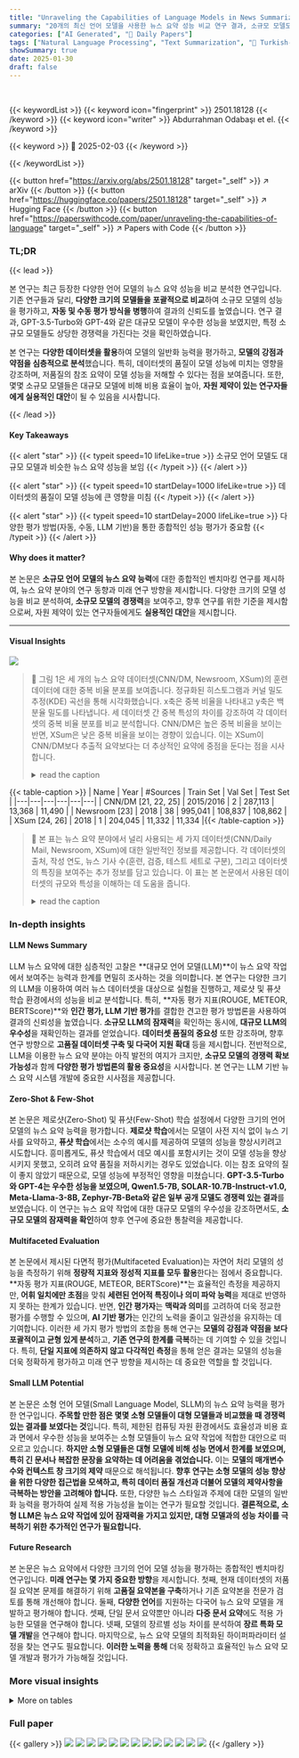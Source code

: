 ```yaml
---
title: "Unraveling the Capabilities of Language Models in News Summarization"
summary: "20개의 최신 언어 모델을 사용한 뉴스 요약 성능 비교 연구 결과, 소규모 모델도 대규모 모델에 뒤지지 않는 경쟁력을 가짐을 밝힘"
categories: ["AI Generated", "🤗 Daily Papers"]
tags: ["Natural Language Processing", "Text Summarization", "🏢 Turkish-German University",]
showSummary: true
date: 2025-01-30
draft: false
---
```


<br>

{{< keywordList >}}
{{< keyword icon="fingerprint" >}} 2501.18128 {{< /keyword >}}
{{< keyword icon="writer" >}} Abdurrahman Odabaşı et el. {{< /keyword >}}
 
{{< keyword >}} 🤗 2025-02-03 {{< /keyword >}}
 
{{< /keywordList >}}

{{< button href="https://arxiv.org/abs/2501.18128" target="_self" >}}
↗ arXiv
{{< /button >}}
{{< button href="https://huggingface.co/papers/2501.18128" target="_self" >}}
↗ Hugging Face
{{< /button >}}
{{< button href="https://paperswithcode.com/paper/unraveling-the-capabilities-of-language" target="_self" >}}
↗ Papers with Code
{{< /button >}}




### TL;DR


{{< lead >}}

본 연구는 최근 등장한 다양한 언어 모델의 뉴스 요약 성능을 비교 분석한 연구입니다. 기존 연구들과 달리, **다양한 크기의 모델들을 포괄적으로 비교**하여 소규모 모델의 성능을 평가하고, **자동 및 수동 평가 방식을 병행**하여 결과의 신뢰도를 높였습니다. 연구 결과, GPT-3.5-Turbo와 GPT-4와 같은 대규모 모델이 우수한 성능을 보였지만, 특정 소규모 모델들도 상당한 경쟁력을 가진다는 것을 확인하였습니다.

본 연구는 **다양한 데이터셋을 활용**하여 모델의 일반화 능력을 평가하고, **모델의 강점과 약점을 심층적으로 분석**했습니다. 특히, 데이터셋의 품질이 모델 성능에 미치는 영향을 강조하며, 저품질의 참조 요약이 모델 성능을 저해할 수 있다는 점을 보여줍니다. 또한, 몇몇 소규모 모델들은 대규모 모델에 비해 비용 효율이 높아, **자원 제약이 있는 연구자들에게 실용적인 대안**이 될 수 있음을 시사합니다.

{{< /lead >}}


#### Key Takeaways

{{< alert "star" >}}
{{< typeit speed=10 lifeLike=true >}} 소규모 언어 모델도 대규모 모델과 비슷한 뉴스 요약 성능을 보임 {{< /typeit >}}
{{< /alert >}}

{{< alert "star" >}}
{{< typeit speed=10 startDelay=1000 lifeLike=true >}} 데이터셋의 품질이 모델 성능에 큰 영향을 미침 {{< /typeit >}}
{{< /alert >}}

{{< alert "star" >}}
{{< typeit speed=10 startDelay=2000 lifeLike=true >}} 다양한 평가 방법(자동, 수동, LLM 기반)을 통한 종합적인 성능 평가가 중요함 {{< /typeit >}}
{{< /alert >}}

#### Why does it matter?
본 논문은 **소규모 언어 모델의 뉴스 요약 능력**에 대한 종합적인 벤치마킹 연구를 제시하여, 뉴스 요약 분야의 연구 동향과 미래 연구 방향을 제시합니다. 다양한 크기의 모델 성능을 비교 분석하여, **소규모 모델의 경쟁력**을 보여주고, 향후 연구를 위한 기준을 제시함으로써, 자원 제약이 있는 연구자들에게도 **실용적인 대안**을 제시합니다.

------
#### Visual Insights



![](https://arxiv.org/html/2501.18128/extracted/6165551/figures/CombinedOverlapHistograms.png)

> 🔼 그림 1은 세 개의 뉴스 요약 데이터셋(CNN/DM, Newsroom, XSum)의 훈련 데이터에 대한 중복 비율 분포를 보여줍니다. 정규화된 히스토그램과 커널 밀도 추정(KDE) 곡선을 통해 시각화했습니다. x축은 중복 비율을 나타내고 y축은 백분율 밀도를 나타냅니다. 세 데이터셋 간 중복 특성의 차이를 강조하여 각 데이터셋의 중복 비율 분포를 비교 분석합니다. CNN/DM은 높은 중복 비율을 보이는 반면, XSum은 낮은 중복 비율을 보이는 경향이 있습니다. 이는 XSum이 CNN/DM보다 추출적 요약보다는 더 추상적인 요약에 중점을 둔다는 점을 시사합니다.
> <details>
> <summary>read the caption</summary>
> Figure 1: Overlap ratio distributions for the training sets of the three datasets (CNN/DM, Newsroom, XSum), visualized as normalized histograms with overlaid Kernel Density Estimate (KDE) curves. The x-axis represents the overlap ratio, while the y-axis indicates the percentage density, highlighting differences in overlap characteristics among the datasets.
> </details>





{{< table-caption >}}
| Name | Year | #Sources | Train Set | Val Set | Test Set |
|---|---|---|---|---|---| 
| CNN/DM [21, 22, 25] | 2015/2016 | 2 | 287,113 | 13,368 | 11,490 |
| Newsroom [23] | 2018 | 38 | 995,041 | 108,837 | 108,862 |
| XSum [24, 26] | 2018 | 1 | 204,045 | 11,332 | 11,334 |{{< /table-caption >}}

> 🔼 본 표는 뉴스 요약 분야에서 널리 사용되는 세 가지 데이터셋(CNN/Daily Mail, Newsroom, XSum)에 대한 일반적인 정보를 제공합니다. 각 데이터셋의 출처, 작성 연도, 뉴스 기사 수(훈련, 검증, 테스트 세트로 구분), 그리고 데이터셋의 특징을 보여주는 추가 정보를 담고 있습니다.  이 표는 본 논문에서 사용된 데이터셋의 규모와 특성을 이해하는 데 도움을 줍니다.
> <details>
> <summary>read the caption</summary>
> Table 1: General information about the popular datasets in the field of News Summarization.
> </details>





### In-depth insights


#### LLM News Summary
LLM 뉴스 요약에 대한 심층적인 고찰은 **대규모 언어 모델(LLM)**이 뉴스 요약 작업에서 보여주는 능력과 한계를 면밀히 조사하는 것을 의미합니다.  본 연구는 다양한 크기의 LLM을 이용하여 여러 뉴스 데이터셋을 대상으로 실험을 진행하고, 제로샷 및 퓨샷 학습 환경에서의 성능을 비교 분석합니다. 특히, **자동 평가 지표(ROUGE, METEOR, BERTScore)**와 **인간 평가, LLM 기반 평가**를 결합한 견고한 평가 방법론을 사용하여 결과의 신뢰성을 높였습니다.  **소규모 LLM의 잠재력**을 확인하는 동시에, **대규모 LLM의 우수성**을 재확인하는 결과를 얻었습니다.  **데이터셋 품질의 중요성** 또한 강조하며, 향후 연구 방향으로 **고품질 데이터셋 구축 및 다국어 지원 확대** 등을 제시합니다.  전반적으로, LLM을 이용한 뉴스 요약 분야는 아직 발전의 여지가 크지만, **소규모 모델의 경쟁력 확보 가능성**과 함께 **다양한 평가 방법론의 활용 중요성**을 시사합니다.  본 연구는 LLM 기반 뉴스 요약 시스템 개발에 중요한 시사점을 제공합니다.

#### Zero-Shot & Few-Shot
본 논문은 제로샷(Zero-Shot) 및 퓨샷(Few-Shot) 학습 설정에서 다양한 크기의 언어 모델의 뉴스 요약 능력을 평가합니다. **제로샷 학습**에서는 모델이 사전 지식 없이 뉴스 기사를 요약하고, **퓨샷 학습**에서는 소수의 예시를 제공하여 모델의 성능을 향상시키려고 시도합니다. 흥미롭게도, 퓨샷 학습에서 데모 예시를 포함시키는 것이 모델 성능을 향상시키지 못했고, 오히려 요약 품질을 저하시키는 경우도 있었습니다. 이는 참조 요약의 질이 좋지 않았기 때문으로, 모델 성능에 부정적인 영향을 미쳤습니다. **GPT-3.5-Turbo와 GPT-4는 우수한 성능을 보였으며, Qwen1.5-7B, SOLAR-10.7B-Instruct-v1.0, Meta-Llama-3-8B, Zephyr-7B-Beta와 같은 일부 공개 모델도 경쟁력 있는 결과**를 보였습니다. 이 연구는 뉴스 요약 작업에 대한 대규모 모델의 우수성을 강조하면서도, **소규모 모델의 잠재력을 확인**하여 향후 연구에 중요한 통찰력을 제공합니다.

#### Multifaceted Evaluation
본 논문에서 제시된 다면적 평가(Multifaceted Evaluation)는 자연어 처리 모델의 성능을 측정하기 위해 **정량적 지표와 정성적 지표를 모두 활용**한다는 점에서 중요합니다.  **자동 평가 지표(ROUGE, METEOR, BERTScore)**는 효율적인 측정을 제공하지만, **어휘 일치에만 초점**을 맞춰 **세련된 언어적 특징이나 의미 파악 능력**을 제대로 반영하지 못하는 한계가 있습니다. 반면, **인간 평가자**는 **맥락과 의미**를 고려하여 더욱 정교한 평가를 수행할 수 있으며,  **AI 기반 평가**는 인간의 노력을 줄이고 일관성을 유지하는 데 기여합니다.  이러한 세 가지 평가 방법의 조합을 통해 연구는 **모델의 강점과 약점을 보다 포괄적이고 균형 있게 분석**하고, **기존 연구의 한계를 극복**하는 데 기여할 수 있을 것입니다. 특히, **단일 지표에 의존하지 않고 다각적인 측정**을 통해 얻은 결과는 모델의 성능을 더욱 정확하게 평가하고 미래 연구 방향을 제시하는 데 중요한 역할을 할 것입니다.

#### Small LLM Potential
본 논문은 소형 언어 모델(Small Language Model, SLLM)의 뉴스 요약 능력을 평가한 연구입니다.  **주목할 만한 점은 몇몇 소형 모델들이 대형 모델들과 비교했을 때 경쟁력 있는 결과를 보였다는 것**입니다. 특히, 제한된 컴퓨팅 자원 환경에서도 효율성과 비용 효과 면에서 우수한 성능을 보여주는 소형 모델들이 뉴스 요약 작업에 적합한 대안으로 떠오르고 있습니다.  **하지만 소형 모델들은 대형 모델에 비해 성능 면에서 한계를 보였으며, 특히 긴 문서나 복잡한 문장을 요약하는 데 어려움을 겪었습니다.** 이는 **모델의 매개변수 수와 컨텍스트 창 크기의 제약** 때문으로 해석됩니다.  **향후 연구는 소형 모델의 성능 향상을 위한 다양한 접근법을 모색하고, 특히 데이터 품질 개선과 더불어 모델의 제약사항을 극복하는 방안을 고려해야 합니다.** 또한, 다양한 뉴스 스타일과 주제에 대한 모델의 일반화 능력을 평가하여 실제 적용 가능성을 높이는 연구가 필요할 것입니다.  **결론적으로, 소형 LLM은 뉴스 요약 작업에 있어 잠재력을 가지고 있지만, 대형 모델과의 성능 차이를 극복하기 위한 추가적인 연구가 필요합니다.**

#### Future Research
본 논문은 뉴스 요약에서 다양한 크기의 언어 모델 성능을 평가하는 종합적인 벤치마킹 연구입니다. **미래 연구는 몇 가지 중요한 방향**을 제시합니다. 첫째, 현재 데이터셋의 저품질 요약본 문제를 해결하기 위해 **고품질 요약본을 구축**하거나 기존 요약본을 전문가 검토를 통해 개선해야 합니다. 둘째, **다양한 언어**를 지원하는 다국어 뉴스 요약 모델을 개발하고 평가해야 합니다. 셋째, 단일 문서 요약뿐만 아니라 **다중 문서 요약**에도 적용 가능한 모델을 연구해야 합니다. 넷째, 모델의 장르별 성능 차이를 분석하여 **장르 특화 모델 개발**을 연구해야 합니다. 마지막으로, 뉴스 요약 모델의 최적화된 하이퍼파라미터 설정을 찾는 연구도 필요합니다.  **이러한 노력을 통해** 더욱 정확하고 효율적인 뉴스 요약 모델 개발과 평가가 가능해질 것입니다.


### More visual insights




<details>
<summary>More on tables
</summary>


{{< table-caption >}}
| Model Name | Creator | #Parameters | Context Window | Public |
|---|---|---|---|---|
| Gemini-1.5-Pro-0409 [28] | Google | - | 128K | ✗ |
| Gemma-2B [29] | Google | 2B | 8K | ✓ |
| Gemma-7B [29] | Google | 7B | 8K | ✓ |
| GPT-3.5-Turbo-0613 [30] | OpenAI | - | 4K | ✗ |
| GPT-4-0125-preview [31] | OpenAI | - | 8K | ✗ |
| Llama-2-7b-hf [32] | Meta | 7B | 4K | ✓ |
| Meta-Llama-3-8B [33] | Meta | 8B | 8K | ✓ |
| Meta-Llama-3-8B-Instruct [33] | Meta | 8B | 8K | ✓ |
| Mistral-7B-v0.1 [34] | Mistral AI | 7B | 4K | ✓ |
| Mistral-7B-Instruct-v0.1 [34] | Mistral AI | 7B | 4K | ✓ |
| Phi-3-Mini-4K-Instruct [35] | Microsoft | 3.8B | 4K | ✓ |
| Qwen1.5-0.5B [36] | Alibaba Cloud | 620M | 32K | ✓ |
| Qwen1.5-1.8B [36] | Alibaba Cloud | 1.8B | 32K | ✓ |
| Qwen1.5-4B [36] | Alibaba Cloud | 4B | 32K | ✓ |
| Qwen1.5-7B [36] | Alibaba Cloud | 7B | 32K | ✓ |
| SOLAR-10.7B-v1.0 [37] | Upstage | 10.7B | 4K | ✓ |
| SOLAR-10.7B-Instruct-v1.0 [37] | Upstage | 10.7B | 4K | ✓ |
| Yi-6B [38] | 01.AI | 6B | 4K | ✓ |
| Yi-9B [38] | 01.AI | 9B | 4K | ✓ |
| Zephyr-7B-Beta [39] | Hugging Face | 7B | 4K | ✓ |{{< /table-caption >}}
> 🔼 이 표는 논문에서 사용된 20개의 언어 모델 목록을 보여줍니다. 각 모델의 이름, 매개변수 수, 공개 여부 및 최대 컨텍스트 창 크기를 보여줍니다. 모델 크기, 공개 여부 및 컨텍스트 창 크기는 모델 선택에 영향을 미치는 중요한 요소입니다.
> <details>
> <summary>read the caption</summary>
> Table 2: List of the selected language models.
> </details>

{{< table-caption >}}
| Model Name | ROUGE-L | BERTScore | METEOR | Relevance | Faithfulness | Coherence | Relevance | Faithfulness | Coherence |
|---|---|---|---|---|---|---|---|---|---| 
| Gemini-1.5-Pro | 0.189 | 0.866 | 0.3358 | 4.6 | 5.0 | 4.8 | 5.0 | 5.0 | 5.0 |
| GPT-3.5-Turbo | 0.2077 | 0.8764 | 0.3613 | 4.4 | 4.8 | 4.8 | 5.0 | 5.0 | 4.8 |
| GPT-4 | 0.1643 | 0.8674 | 0.3399 | 4.8 | 5.0 | 4.8 | 4.8 | 5.0 | 5.0 |
| Gemma-2B | 0.1795 | 0.8542 | 0.1987 | 2.0 | 2.4 | 3.0 | 3.6 | 3.4 | 3.0 |
| Gemma-7B | 0.1927 | 0.8578 | 0.2242 | 3.6 | 4.0 | 3.4 | 4.0 | 5.0 | 4.6 |
| Llama-2-hf | 0.1653 | 0.8399 | 0.2151 | 3.8 | 4.0 | 4.0 | 3.0 | 3.6 | 3.2 |
| Llama-3 | 0.1828 | 0.8584 | 0.2556 | 3.2 | 4.0 | 3.4 | 4.8 | 4.8 | 4.2 |
| Llama-3-Instruct | 0.1675 | 0.8495 | 0.301 | 3.8 | 4.0 | 4.2 | 4.8 | 4.6 | 4.0 |
| Mistral-v0.1 | 0.1698 | 0.8534 | 0.2773 | 3.2 | 2.6 | 3.2 | 4.0 | 3.6 | 3.6 |
| Mistral-Instruct-v0.1 | 0.1344 | 0.8381 | 0.1587 | 3.4 | 2.6 | 2.6 | 3.0 | 3.2 | 3.4 |
| Phi-3-Mini-Instruct | 0.1593 | 0.8523 | 0.2604 | 3.8 | 2.6 | 3.0 | 3.8 | 3.8 | 3.4 |
| Qwen1.5-0.5B | 0.1608 | 0.8534 | 0.279 | 2.8 | 1.8 | 2.2 | 3.2 | 2.6 | 2.8 |
| Qwen1.5-1.8B | 0.1617 | 0.8502 | 0.268 | 3.4 | 3.2 | 3.4 | 3.4 | 3.2 | 3.2 |
| Qwen1.5-4B | 0.1450 | 0.83 | 0.2503 | 3.4 | 3.0 | 3.2 | 3.6 | 4.0 | 3.8 |
| Qwen1.5-7B | 0.1735 | 0.8575 | 0.2823 | 4.2 | 4.4 | 4.0 | 4.4 | 4.2 | 4.2 |
| SOLAR-v1.0 | 0.1534 | 0.855 | 0.2522 | 3.4 | 3.8 | 4.0 | 4.0 | 3.4 | 3.4 |
| SOLAR-Instruct-v1.0 | 0.1692 | 0.8594 | 0.2887 | 3.6 | 3.2 | 3.6 | 4.6 | 4.6 | 4.6 |
| Yi-6B | 0.1919 | 0.8539 | 0.2409 | 3.6 | 3.4 | 4.2 | 3.6 | 4.0 | 4.2 |
| Yi-9B | 0.2112 | 0.8649 | 0.2515 | 3.2 | 3.4 | 3.8 | 4.4 | 4.4 | 4.6 |
| Zephyr-Beta | 0.1633 | 0.8573 | 0.2894 | 3.6 | 2.8 | 3.8 | 4.0 | 3.6 | 3.8 |{{< /table-caption >}}
> 🔼 표 3은 CNN/DM 데이터셋에서 제로샷 방식으로 학습된 언어 모델들의 평가 결과를 보여줍니다.  자동 평가 지표(ROUGE-L, BERTScore, METEOR)와 인간 평가(관련성, 사실 정확성, 일관성), 그리고 LLM을 이용한 평가 결과가 포함되어 있습니다.  자동 평가 지표에서 가장 높은 값들은 굵게 표시되어 모델 성능을 명확히 파악할 수 있도록 했습니다. 각 모델의 제로샷 성능을 다양한 측면에서 비교 분석하여, 뉴스 요약 작업에 대한 각 모델의 강점과 약점을 보여줍니다.
> <details>
> <summary>read the caption</summary>
> Table 3: Evaluation results for zero-shot LMs on CNN/DM dataset. The highest values in the automatic evaluation metrics are emphasized in bold.
> </details>

{{< table-caption >}}
| Model Name | ROUGE-L | BERTScore | METEOR | Relevance | Faithfulness | Coherence | Relevance | Faithfulness | Coherence |
|---|---|---|---|---|---|---|---|---|---| 
| Gemini-1.5-Pro | 0.1704 | 0.8676 | 0.2658 | 4.4 | 5.0 | 4.8 | 4.8 | 5.0 | 5.0 |
| GPT-3.5-Turbo | 0.1987 | 0.8714 | 0.2915 | 4.2 | 4.8 | 4.8 | 4.6 | 5.0 | 5.0 |
| GPT-4 | 0.1684 | 0.8649 | 0.2704 | 4.6 | 4.8 | 4.8 | 4.6 | 5.0 | 5.0 |
| Gemma-2B | 0.1538 | 0.8507 | 0.1978 | 3.2 | 3.6 | 3.8 | 3.0 | 4.6 | 3.8 |
| Gemma-7B | 0.1572 | 0.814 | 0.226 | 2.6 | 3.0 | 3.0 | 3.8 | 4.2 | 4.4 |
| Llama-2-hf | 0.1155 | 0.6605 | 0.1557 | 3.8 | 3.2 | 4.2 | 3.4 | 4.2 | 3.8 |
| Llama-3 | 0.1152 | 0.6791 | 0.1853 | 2.4 | 2.4 | 3.0 | 4.2 | 5.0 | 4.8 |
| Llama-3-Instruct | 0.101 | 0.8086 | 0.1405 | 1.2 | 1.4 | 2.6 | 4.6 | 5.0 | 5.0 |
| Mistral-v0.1 | 0.1297 | 0.8449 | 0.2231 | 3.2 | 2.6 | 2.6 | 4.0 | 4.6 | 4.0 |
| Mistral-Instruct-v0.1 | 0.1497 | 0.8504 | 0.1797 | 2.4 | 3.0 | 3.0 | 3.6 | 4.2 | 3.8 |
| Phi-3-Mini-Instruct | 0.1294 | 0.8476 | 0.2092 | 3.4 | 3.2 | 3.6 | 4.0 | 4.0 | 4.8 |
| Qwen1.5-0.5B | 0.1342 | 0.8531 | 0.2259 | 3.6 | 2.2 | 3.2 | 3.8 | 4.0 | 4.0 |
| Qwen1.5-1.8B | 0.1375 | 0.8538 | 0.2299 | 3.6 | 2.8 | 3.8 | 3.8 | 4.6 | 4.8 |
| Qwen1.5-4B | 0.1315 | 0.85 | 0.2268 | 3.4 | 3.0 | 3.2 | 4.0 | 4.6 | 4.8 |
| Qwen1.5-7B | 0.1481 | 0.8569 | 0.2376 | 3.8 | 3.0 | 4.6 | 4.2 | 5.0 | 4.8 |
| SOLAR-v1.0 | 0.1079 | 0.8168 | 0.1571 | 3.2 | 1.8 | 3.0 | 3.6 | 4.4 | 4.4 |
| SOLAR-Instruct-v1.0 | 0.1415 | 0.8536 | 0.222 | 3.6 | 2.4 | 3.6 | 4.0 | 5.0 | 5.0 |
| Yi-6B | 0.1986 | 0.8573 | 0.2098 | 2.6 | 3.4 | 3.4 | 2.8 | 3.2 | 3.2 |
| Yi-9B | 0.2022 | 0.8626 | 0.1872 | 2.4 | 3.0 | 3.4 | 2.2 | 2.8 | 4.0 |
| Zephyr-Beta | 0.1188 | 0.8478 | 0.2216 | 4.2 | 4.0 | 4.4 | 4.2 | 4.8 | 5.0 |{{< /table-caption >}}
> 🔼 표 4는 뉴스룸 데이터셋에서 제로샷 방식으로 평가한 언어 모델들의 성능을 보여줍니다.  자동 평가 지표(ROUGE-L, BERTScore, METEOR) 점수와 인간 평가자 및 LLM 판정 점수(관련성, 사실 정확성, 일관성)가 포함되어 있습니다.  자동 평가 지표에서 가장 높은 점수는 굵게 표시되어 모델 성능 비교를 용이하게 합니다.  각 지표는 뉴스 요약 작업에서 모델의 강점과 약점을 보여줍니다.  특히, 제로샷 설정에서 모델의 일반화 능력과 다양한 뉴스 스타일을 처리하는 능력을 평가하는 데 중점을 둡니다.
> <details>
> <summary>read the caption</summary>
> Table 4: Evaluation results for zero-shot LMs on Newsroom dataset. The highest values in the automatic evaluation metrics are emphasized in bold.
> </details>

{{< table-caption >}}
| Model Name | ROUGE-L | BERTScore | METEOR | Relevance | Faithfulness | Coherence | Relevance | Faithfulness | Coherence |
|---|---|---|---|---|---|---|---|---|---| 
| Gemini-1.5-Pro | 0.2197 | 0.8869 | 0.2923 | 4.4 | 4.8 | 4.8 | 4.4 | 5.0 | 4.8 |
| GPT-3.5-Turbo | 0.1934 | 0.8791 | 0.2617 | 4.4 | 4.6 | 4.4 | 4.6 | 5.0 | 5.0 |
| GPT-4 | 0.1644 | 0.8718 | 0.2588 | 4.0 | 4.6 | 4.8 | 4.8 | 5.0 | 5.0 |
| Gemma-2B | 0.1645 | 0.8694 | 0.1924 | 3.0 | 2.4 | 3.8 | 3.8 | 5.0 | 4.8 |
| Gemma-7B | 0.1198 | 0.5835 | 0.1529 | 4.0 | 4.0 | 4.6 | 4.4 | 4.8 | 4.8 |
| Llama-2-hf | 0.1096 | 0.6522 | 0.1356 | 1.0 | 1.0 | 1.4 | 3.2 | 4.0 | 4.0 |
| Llama-3 | 0.1422 | 0.7916 | 0.2144 | 3.4 | 2.8 | 3.8 | 4.0 | 4.8 | 4.8 |
| Llama-3-Instruct | 0.1042 | 0.8126 | 0.1498 | 1.6 | 1.6 | 2.8 | 4.0 | 4.8 | 4.8 |
| Mistral-v0.1 | 0.1281 | 0.8553 | 0.2175 | 4.2 | 3.6 | 4.2 | 3.8 | 3.4 | 4.2 |
| Mistral-Instruct-v0.1 | 0.159 | 0.8564 | 0.1993 | 3.0 | 3.0 | 3.4 | 3.4 | 4.0 | 3.8 |
| Phi-3-Mini-Instruct | 0.1231 | 0.8523 | 0.1947 | 4.0 | 3.0 | 4.2 | 4.2 | 4.4 | 4.6 |
| Qwen1.5-0.5B | 0.1387 | 0.8608 | 0.2028 | 3.4 | 2.6 | 3.6 | 3.8 | 3.8 | 4.4 |
| Qwen1.5-1.8B | 0.1322 | 0.8585 | 0.2098 | 3.8 | 3.2 | 3.6 | 4.4 | 5.0 | 5.0 |
| Qwen1.5-4B | 0.1492 | 0.8635 | 0.2281 | 4.0 | 3.8 | 4.4 | 4.2 | 4.8 | 4.8 |
| Qwen1.5-7B | 0.1629 | 0.8669 | 0.2065 | 4.2 | 3.8 | 4.8 | 4.2 | 4.8 | 4.6 |
| SOLAR-v1.0 | 0.1435 | 0.8580 | 0.2006 | 4.0 | 3.8 | 4.2 | 4.6 | 5.0 | 5.0 |
| SOLAR-Instruct-v1.0 | 0.1433 | 0.8597 | 0.2118 | 4.2 | 3.6 | 3.8 | 4.0 | 5.0 | 4.6 |
| Yi-6B | 0.2222 | 0.8809 | 0.2325 | 2.8 | 2.6 | 3.2 | 3.8 | 4.8 | 4.6 |
| Yi-9B | 0.2534 | 0.8884 | 0.2649 | 2.2 | 1.8 | 2.4 | 3.6 | 4.6 | 4.8 |
| Zephyr-Beta | 0.1349 | 0.8572 | 0.2374 | 4.0 | 4.4 | 4.2 | 4.8 | 5.0 | 5.0 |{{< /table-caption >}}
> 🔼 표 5는 XSum 데이터셋을 사용한 제로샷(Zero-shot) 학습 방식의 여러 언어 모델들에 대한 평가 결과를 보여줍니다.  자동 평가 지표(ROUGE-L, BERTScore, METEOR) 점수와 사람 평가 점수(Relevance, Faithfulness, Coherence), 그리고 LLM 기반 평가 점수가 모델별로 제시되어 있습니다. 자동 평가 지표에서 가장 높은 점수를 기록한 값들은 굵은 글씨로 표시되어 모델 성능을 한눈에 파악할 수 있도록 돕습니다. 각 지표는 요약문의 관련성, 사실 정확성, 일관성 등을 평가하는 데 사용되었습니다.
> <details>
> <summary>read the caption</summary>
> Table 5: Evaluation results for zero-shot LMs on XSum dataset. The highest values in the automatic evaluation metrics are emphasized in bold.
> </details>

{{< table-caption >}}
| Model Name | ROUGE-L | BERTScore | METEOR | Relevance | Faithfulness | Coherence | Relevance | Faithfulness | Coherence |
|---|---|---|---|---|---|---|---|---|---| 
| Gemini-1.5-Pro | 0.2343 | 0.8811 | 0.3485 | 4.4 | 5.0 | 4.8 | 5.0 | 5.0 | 5.0 |
| GPT-3.5-Turbo | 0.2377 | 0.8806 | 0.3525 | 4.2 | 4.8 | 4.8 | 5.0 | 5.0 | 4.8 |
| GPT-4 | 0.1947 | 0.8736 | 0.3484 | 4.8 | 5.0 | 4.6 | 4.8 | 5.0 | 4.8 |
| Gemma-2B | 0.1653 | 0.8525 | 0.1946 | 3.6 | 4.4 | 4.0 | 2.4 | 2.6 | 3.0 |
| Gemma-7B | 0.0558 | 0.2573 | 0.0596 | 3.4 | 4.2 | 4.2 | 3.6 | 3.8 | 3.6 |
| Llama-2-hf | 0.1518 | 0.79 | 0.179 | 3.4 | 3.4 | 3.4 | 3.0 | 2.6 | 2.4 |
| Llama-3 | 0.1694 | 0.7939 | 0.2252 | 3.8 | 3.8 | 4.2 | 3.8 | 4.6 | 4.4 |
| Llama-3-Instruct | 0.1612 | 0.8104 | 0.2432 | 4.0 | 4.0 | 4.0 | 4.0 | 4.0 | 4.0 |
| Mistral-v0.1 | 0.0522 | 0.2773 | 0.0673 | 3.0 | 3.2 | 3.2 | 3.0 | 2.6 | 2.8 |
| Mistral-Instruct-v0.1 | 0.1368 | 0.6916 | 0.1577 | 3.4 | 3.6 | 3.8 | 2.2 | 3.0 | 2.8 |
| Phi-3-Mini-Instruct | 0.1541 | 0.8436 | 0.2359 | 2.6 | 2.4 | 2.6 | 3.4 | 3.6 | 3.2 |
| Qwen1.5-0.5B | 0.1654 | 0.8521 | 0.2723 | 3.0 | 2.0 | 2.8 | 3.4 | 3.2 | 3.0 |
| Qwen1.5-1.8B | 0.1769 | 0.8536 | 0.2517 | 3.8 | 3.6 | 3.2 | 2.8 | 2.4 | 2.6 |
| Qwen1.5-4B | 0.1741 | 0.8548 | 0.277 | 3.6 | 3.6 | 3.6 | 3.0 | 3.2 | 3.2 |
| Qwen1.5-7B | 0.1714 | 0.8537 | 0.2556 | 4.4 | 4.2 | 4.2 | 3.8 | 3.8 | 3.4 |
| SOLAR-v1.0 | 0.1546 | 0.8389 | 0.1994 | 3.8 | 3.6 | 3.6 | 4.0 | 4.0 | 3.6 |
| SOLAR-Instruct-v1.0 | 0.1682 | 0.8594 | 0.285 | 4.2 | 4.0 | 4.2 | 4.0 | 3.8 | 3.8 |
| Yi-6B | 0.1883 | 0.8624 | 0.1857 | 4.0 | 3.6 | 3.8 | 3.4 | 3.8 | 3.4 |
| Yi-9B | 0.1804 | 0.8574 | 0.1565 | 4.0 | 3.4 | 4.0 | 3.2 | 3.2 | 4.0 |
| Zephyr-Beta | 0.1624 | 0.8435 | 0.2641 | 4.0 | 3.6 | 3.8 | 3.6 | 3.6 | 3.8 |{{< /table-caption >}}
> 🔼 표 6은 CNN/DM 데이터셋에서 세 가지 예시를 사용한 언어 모델의 평가 결과를 보여줍니다.  자동 평가 지표(ROUGE-L, BERTScore, METEOR)와 사람 평가(관련성, 사실 정확성, 일관성), 그리고 LLM을 이용한 평가 결과가 포함되어 있습니다.  각 지표에서 가장 높은 점수는 굵게 표시되어 모델 성능 비교를 용이하게 합니다.  이 표는 제로샷 학습과의 비교를 통해 몇몇 샷 학습 전략의 효과성을 분석하는 데 사용됩니다.
> <details>
> <summary>read the caption</summary>
> Table 6: Evaluation results for three-shot LMs on CNN/DM dataset. The highest values in the automatic evaluation metrics are emphasized in bold.
> </details>

{{< table-caption >}}
| Model Name | ROUGE-L | BERTScore | METEOR | Relevance | Faithfulness | Coherence | Relevance | Faithfulness | Coherence |
|---|---|---|---|---|---|---|---|---|---| 
| Gemini-1.5-Pro | 0.1772 | 0.8695 | 0.2632 | 4.4 | 4.6 | 5.0 | 4.4 | 5.0 | 5.0 |
| GPT-3.5-Turbo | 0.2144 | 0.8744 | 0.2892 | 4.4 | 4.8 | 4.8 | 4.0 | 5.0 | 5.0 |
| GPT-4 | 0.1917 | 0.8707 | 0.2621 | 4.2 | 4.8 | 4.8 | 4.8 | 5.0 | 5.0 |
| Gemma-2B | 0.122 | 0.8383 | 0.1623 | 2.8 | 2.4 | 3.4 | 3.2 | 4.2 | 4.4 |
| Gemma-7B | 0.0176 | 0.0943 | 0.0207 | 4.0 | 3.6 | 4.4 | 3.4 | 4.6 | 4.6 |
| Llama-2-hf | 0.1407 | 0.8042 | 0.1728 | 2.4 | 2.6 | 3.4 | 3.0 | 3.6 | 3.2 |
| Llama-3 | 0.1118 | 0.5872 | 0.1457 | 4.2 | 3.8 | 4.4 | 4.0 | 4.6 | 4.8 |
| Llama-3-Instruct | 0.1062 | 0.7969 | 0.1583 | 2.0 | 2.2 | 2.2 | 4.4 | 5.0 | 5.0 |
| Mistral-v0.1 | 0.0543 | 0.3082 | 0.0734 | 4.0 | 4.2 | 4.2 | 3.4 | 3.2 | 3.6 |
| Mistral-Instruct-v0.1 | 0.1645 | 0.7966 | 0.1708 | 3.2 | 3.8 | 3.8 | 2.6 | 3.6 | 3.2 |
| Phi-3-Mini-Instruct | 0.1342 | 0.8417 | 0.1936 | 3.6 | 3.8 | 3.4 | 3.8 | 4.0 | 4.6 |
| Qwen1.5-0.5B | 0.1302 | 0.8525 | 0.2208 | 3.4 | 3.2 | 2.4 | 3.6 | 3.4 | 4.6 |
| Qwen1.5-1.8B | 0.1388 | 0.8544 | 0.2249 | 3.4 | 2.6 | 3.6 | 3.4 | 3.2 | 4.4 |
| Qwen1.5-4B | 0.1367 | 0.8542 | 0.231 | 4.2 | 3.6 | 4.0 | 4.2 | 3.6 | 4.8 |
| Qwen1.5-7B | 0.1379 | 0.8544 | 0.2258 | 4.0 | 4.4 | 4.6 | 4.2 | 4.2 | 4.8 |
| SOLAR-v1.0 | 0.1791 | 0.8572 | 0.1814 | 4.2 | 3.8 | 4.2 | 3.2 | 3.8 | 4.0 |
| SOLAR-Instruct-v1.0 | 0.1777 | 0.8631 | 0.2358 | 4.0 | 3.6 | 4.2 | 3.4 | 3.8 | 4.8 |
| Yi-6B | 0.1728 | 0.8511 | 0.1919 | 2.8 | 3.0 | 3.0 | 2.8 | 3.8 | 4.0 |
| Yi-9B | 0.1905 | 0.8608 | 0.1798 | 2.0 | 2.2 | 2.8 | 3.4 | 4.2 | 4.8 |
| Zephyr-Beta | 0.1279 | 0.8175 | 0.2064 | 4.0 | 3.6 | 4.4 | 4.2 | 3.8 | 4.8 |{{< /table-caption >}}
> 🔼 표 7은 뉴스룸 데이터셋에서 3-샷 학습을 사용한 여러 언어 모델의 평가 결과를 보여줍니다.  자동 평가 지표(ROUGE-L, BERTScore, METEOR)와 인간 평가(관련성, 사실 정확성, 일관성), 그리고 LLM 판정 평가 결과가 포함되어 있습니다.  각 지표에서 가장 높은 점수는 굵게 표시되어 모델 성능을 비교 분석하는 데 도움을 줍니다. 뉴스 기사 요약 작업에서 모델의 강점과 약점을 파악하는 데 유용한 정보를 제공합니다.
> <details>
> <summary>read the caption</summary>
> Table 7: Evaluation results for three-shot LMs on Newsroom dataset. The highest values in the automatic evaluation metrics are emphasized in bold.
> </details>

{{< table-caption >}}
| Model Name | ROUGE-L | BERTScore | METEOR | Relevance | Faithfulness | Coherence | Relevance | Faithfulness | Coherence |
|---|---|---|---|---|---|---|---|---|---| 
| Gemini-1.5-Pro | 0.2429 | 0.8929 | 0.3005 | 4.4 | 4.6 | 4.8 | 4.8 | 5.0 | 5.0 |
| GPT-3.5-Turbo | 0.2159 | 0.8856 | 0.2807 | 4.2 | 4.4 | 4.8 | 4.8 | 5.0 | 5.0 |
| GPT-4 | 0.1868 | 0.8773 | 0.27 | 4.2 | 4.6 | 4.8 | 4.6 | 5.0 | 5.0 |
| Gemma-2B | 0.1464 | 0.8497 | 0.1674 | 3.6 | 4.0 | 4.0 | 3.2 | 5.0 | 4.6 |
| Gemma-7B | 0.0123 | 0.0426 | 0.0136 | 3.4 | 3.0 | 4.2 | 3.6 | 4.2 | 4.4 |
| Llama-2-hf | 0.1693 | 0.8275 | 0.192 | 3.4 | 3.6 | 3.6 | 3.8 | 4.0 | 4.6 |
| Llama-3 | 0.1474 | 0.6694 | 0.1817 | 3.6 | 4.2 | 4.0 | 3.8 | 4.4 | 4.6 |
| Llama-3-Instruct | 0.1082 | 0.8298 | 0.1787 | 2.4 | 2.4 | 2.6 | 4.8 | 5.0 | 5.0 |
| Mistral-v0.1 | 0.0226 | 0.127 | 0.0311 | 4.0 | 4.4 | 4.2 | 3.8 | 3.8 | 4.4 |
| Mistral-Instruct-v0.1 | 0.1744 | 0.8177 | 0.2038 | 3.6 | 3.8 | 4.6 | 4.2 | 4.4 | 4.6 |
| Phi-3-Mini-Instruct | 0.1406 | 0.8594 | 0.2038 | 4.0 | 3.8 | 4.6 | 4.2 | 5.0 | 4.8 |
| Qwen1.5-0.5B | 0.132 | 0.859 | 0.2061 | 3.6 | 3.2 | 4.2 | 3.8 | 4.2 | 4.6 |
| Qwen1.5-1.8B | 0.1447 | 0.8635 | 0.2075 | 3.6 | 3.0 | 4.0 | 4.0 | 3.8 | 4.4 |
| Qwen1.5-4B | 0.1546 | 0.867 | 0.2407 | 4.0 | 3.8 | 4.4 | 4.0 | 4.8 | 5.0 |
| Qwen1.5-7B | 0.1755 | 0.8717 | 0.2231 | 4.2 | 4.0 | 4.8 | 4.0 | 5.0 | 4.8 |
| SOLAR-v1.0 | 0.2334 | 0.8723 | 0.2666 | 4.2 | 4.0 | 4.2 | 4.2 | 5.0 | 5.0 |
| SOLAR-Instruct-v1.0 | 0.1599 | 0.8663 | 0.228 | 3.8 | 3.8 | 4.2 | 3.8 | 5.0 | 4.6 |
| Yi-6B | 0.2322 | 0.8812 | 0.2515 | 2.6 | 3.2 | 3.8 | 3.8 | 5.0 | 4.8 |
| Yi-9B | 0.2623 | 0.8915 | 0.2808 | 3.0 | 3.2 | 3.0 | 3.4 | 4.2 | 4.0 |
| Zephyr-Beta | 0.1578 | 0.8463 | 0.2397 | 4.2 | 4.2 | 4.6 | 4.4 | 4.0 | 4.8 |{{< /table-caption >}}
> 🔼 표 8은 XSum 데이터셋에서 3-shot 학습을 적용한 다양한 언어 모델들의 평가 결과를 보여줍니다.  자동 평가 지표(ROUGE-L, BERTScore, METEOR)와 더불어, 사람 평가자와 LLM(Large Language Model) 판정자의 평가 결과(관련성, 사실 정확성, 일관성)를 포함합니다.  각 지표에서 가장 높은 점수를 기록한 모델은 굵게 표시되어 있습니다. 이 표는 제로샷 학습과 비교하여 몇몇 샷 학습이 모델 성능에 미치는 영향을 분석하는 데 사용됩니다.
> <details>
> <summary>read the caption</summary>
> Table 8: Evaluation results for three-shot LMs on XSum dataset. The highest values in the automatic evaluation metrics are emphasized in bold.
> </details>

{{< table-caption >}}
| Role Adoption | Task Specification | Multi-Step Breakdown | Clear Instructions | Providing Input | Length Constraint |
|---|---|---|---|---|---| 
| ■ | ■ | ■ | ■ | ■ | ■ |{{< /table-caption >}}
> 🔼 이 표는 XSum 데이터셋에서 제로샷 학습 환경에서 사용된 프롬프트의 디자인을 보여줍니다.  프롬프트는 뉴스 기사를 한 문장으로 요약하는 작업을 모델에게 지시하는데,  기자들이 긴 기사를 간결하게 요약하는 방식을 모방합니다.  표에는 프롬프트의 주요 구성 요소(역할 부여, 명확한 지침, 작업 명세, 입력 제공, 다단계 분석, 길이 제한)를 다양한 색상으로 구분하여 각 요소가 어떤 방식으로 프롬프트 기술에 기여하는지 명확히 보여줍니다.
> <details>
> <summary>read the caption</summary>
> Table 9: Designed Prompt for zero-shot experiments on XSum dataset
> </details>

</details>




### Full paper

{{< gallery >}}
<img src="paper_images/1.png" class="grid-w50 md:grid-w33 xl:grid-w25" />
<img src="paper_images/2.png" class="grid-w50 md:grid-w33 xl:grid-w25" />
<img src="paper_images/3.png" class="grid-w50 md:grid-w33 xl:grid-w25" />
<img src="paper_images/4.png" class="grid-w50 md:grid-w33 xl:grid-w25" />
<img src="paper_images/5.png" class="grid-w50 md:grid-w33 xl:grid-w25" />
<img src="paper_images/6.png" class="grid-w50 md:grid-w33 xl:grid-w25" />
<img src="paper_images/7.png" class="grid-w50 md:grid-w33 xl:grid-w25" />
<img src="paper_images/8.png" class="grid-w50 md:grid-w33 xl:grid-w25" />
<img src="paper_images/9.png" class="grid-w50 md:grid-w33 xl:grid-w25" />
<img src="paper_images/10.png" class="grid-w50 md:grid-w33 xl:grid-w25" />
<img src="paper_images/11.png" class="grid-w50 md:grid-w33 xl:grid-w25" />
<img src="paper_images/12.png" class="grid-w50 md:grid-w33 xl:grid-w25" />
<img src="paper_images/13.png" class="grid-w50 md:grid-w33 xl:grid-w25" />
{{< /gallery >}}